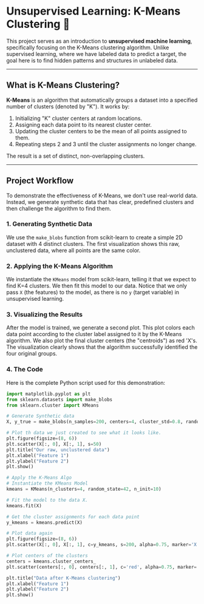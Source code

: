 # Unsupervised Learning: K-Means Clustering 🧠

This project serves as an introduction to **unsupervised machine learning**, specifically focusing on the K-Means clustering algorithm. Unlike supervised learning, where we have labeled data to predict a target, the goal here is to find hidden patterns and structures in unlabeled data.

---

## What is K-Means Clustering?

**K-Means** is an algorithm that automatically groups a dataset into a specified number of clusters (denoted by "K"). It works by:

1. Initializing "K" cluster centers at random locations.
2. Assigning each data point to its nearest cluster center.
3. Updating the cluster centers to be the mean of all points assigned to them.
4. Repeating steps 2 and 3 until the cluster assignments no longer change.

The result is a set of distinct, non-overlapping clusters.

---

## Project Workflow

To demonstrate the effectiveness of K-Means, we don't use real-world data. Instead, we generate synthetic data that has clear, predefined clusters and then challenge the algorithm to find them.

### 1. Generating Synthetic Data
We use the `make_blobs` function from scikit-learn to create a simple 2D dataset with 4 distinct clusters. The first visualization shows this raw, unclustered data, where all points are the same color.

### 2. Applying the K-Means Algorithm
We instantiate the `KMeans` model from scikit-learn, telling it that we expect to find K=4 clusters. We then fit this model to our data. Notice that we only pass `X` (the features) to the model, as there is no `y` (target variable) in unsupervised learning.

### 3. Visualizing the Results
After the model is trained, we generate a second plot. This plot colors each data point according to the cluster label assigned to it by the K-Means algorithm. We also plot the final cluster centers (the "centroids") as red 'X's. The visualization clearly shows that the algorithm successfully identified the four original groups.

### 4. The Code
Here is the complete Python script used for this demonstration:

```python
import matplotlib.pyplot as plt
from sklearn.datasets import make_blobs
from sklearn.cluster import KMeans

# Generate Synthetic data
X, y_true = make_blobs(n_samples=200, centers=4, cluster_std=0.8, random_state=42)

# Plot th data we just created to see what it looks like.
plt.figure(figsize=(8, 6))
plt.scatter(X[:, 0], X[:, 1], s=50)
plt.title("Our raw, unclustered data")
plt.xlabel("Feature 1")
plt.ylabel("Feature 2")
plt.show()

# Apply the K-Means Algo
# Instantiate the KMeans Model
kmeans = KMeans(n_clusters=4, random_state=42, n_init=10)

# Fit the model to the data X.
kmeans.fit(X)

# Get the cluster assignments for each data point
y_kmeans = kmeans.predict(X)

# Plot data again
plt.figure(figsize=(8, 6))
plt.scatter(X[:, 0], X[:, 1], c=y_kmeans, s=200, alpha=0.75, marker='X')

# Plot centers of the clusters
centers = kmeans.cluster_centers_
plt.scatter(centers[:, 0], centers[:, 1], c='red', alpha=0.75, marker='X')

plt.title("Data after K-Means clustering")
plt.xlabel("Feature 1")
plt.ylabel("Feature 2")
plt.show()
```